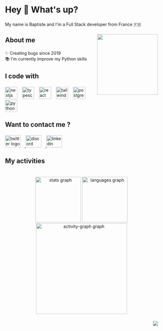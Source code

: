<br clear="both">

<h1 align="left">Hey 👋 What's up?</h1>

###

<p align="left">My name is Baptiste and I'm a Full Stack developer from France 🇫🇷</p>

###

<img align="right" height="200" src="https://avatars.githubusercontent.com/u/57961171?v=4"  />

###

<h2 align="left">About me</h2>

###

<p align="left">✨ Creating bugs since 2019<br>📚 I'm currently improve my Python skills</p>

###

<h2 align="left">I code with</h2>

###

<div align="left">
  <img src="https://cdn.jsdelivr.net/gh/devicons/devicon/icons/nextjs/nextjs-original.svg" height="40" style="margin-right:12px" alt="nextjs logo"  />
  <img src="https://cdn.jsdelivr.net/gh/devicons/devicon/icons/typescript/typescript-original.svg" height="40" style="margin-right:12px" alt="typescript logo"  />
  <img src="https://cdn.jsdelivr.net/gh/devicons/devicon/icons/react/react-original.svg" height="40" style="margin-right:12px" alt="react logo"  />
  <img src="https://cdn.simpleicons.org/tailwindcss/06B6D4" height="40" style="margin-right:12px" alt="tailwindcss logo"  />
  <img src="https://cdn.jsdelivr.net/gh/devicons/devicon/icons/postgresql/postgresql-original.svg" height="40" style="margin-right:12px" alt="postgresql logo"  />
  <img src="https://cdn.jsdelivr.net/gh/devicons/devicon/icons/python/python-original.svg" height="40" style="margin-right:12px" alt="python logo"  />
</div>

###

<h2 align="left">Want to contact me ?</h2>

###

<div align="left">
  <a href="https://x.com/baptiste_lechat" target="_blank">
    <img src="https://raw.githubusercontent.com/maurodesouza/profile-readme-generator/master/src/assets/icons/social/twitter/default.svg" width="52" height="40" style="margin-right:12px" alt="twitter logo"  />
  </a>
  <a href="https://www.linkedin.com/in/baptistelechat/" target="_blank">
    <img src="https://raw.githubusercontent.com/maurodesouza/profile-readme-generator/master/src/assets/icons/social/discord/default.svg" width="52" height="40" style="margin-right:12px" alt="discord logo"  />
  </a>
  <a href="https://www.linkedin.com/in/baptistelechat/" target="_blank">
    <img src="https://raw.githubusercontent.com/maurodesouza/profile-readme-generator/master/src/assets/icons/social/linkedin/default.svg" width="52" height="40" style="margin-right:12px" alt="linkedin logo"  />
  </a>
</div>

###

<h2 align="left">My activities</h2>

###

<br clear="both">

<div align="center">
  <img src="https://github-readme-stats.vercel.app/api?username=baptistelechat&hide_title=true&hide_rank=true&show_icons=true&include_all_commits=true&count_private=true&disable_animations=false&theme=dracula&locale=en&hide_border=true&order=1" height="150" alt="stats graph"  />
  <img src="https://github-readme-stats.vercel.app/api/top-langs?username=baptistelechat&locale=en&hide_title=true&layout=compact&card_width=320&langs_count=6&theme=dracula&hide_border=true&order=2" height="150" alt="languages graph"  />
  <img src="https://github-readme-activity-graph.vercel.app/graph?username=baptistelechat&radius=16&theme=react&area=true&order=5&hide_border=true" height="300" alt="activity-graph graph"  />
</div>

###

<div align="right">
  <img src="https://profile-counter.glitch.me/baptistelechat/count.svg?"  />
</div>